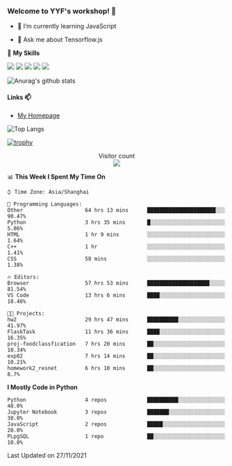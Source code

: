 ### Welcome to YYF's workshop! 👋

<!--
**YifeiYang210/YifeiYang210** is a ✨ _special_ ✨ repository because its `README.md` (this file) appears on your GitHub profile.

Here are some ideas to get you started:

- 🔭 I’m currently working on ...
- 🌱 I’m currently learning ...
- 👯 I’m looking to collaborate on ...
- 🤔 I’m looking for help with ...
- 💬 Ask me about ...
- 📫 How to reach me: ...
- 😄 Pronouns: ...
- ⚡ Fun fact: ...
-->

- 🌱 I’m currently learning JavaScript

- 💬 Ask me about Tensorflow.js

🌟 **My Skills**
<!-- [![](https://img.shields.io/badge/{徽标标题}-{徽标内容}-{徽标颜色}.svg)]({linkUrl}) -->

![](https://img.shields.io/badge/-Python-3f7fbd?logo=Python&logoColor=fff)
![](https://img.shields.io/badge/-DeepLearning-3f7fbd?logo=Pandas&logoColor=fff)
![](https://img.shields.io/badge/-Wechat-3f7fbd?logo=Wechat&logoColor=fff)
![](https://img.shields.io/badge/-C%2B%2B-3f7fbd?logo=C%2B%2B&logoColor=fff)
![](https://img.shields.io/badge/-JavaScript-3f7fbd?logo=JavaScript&logoColor=fff)

![Anurag's github stats](https://github-readme-stats.vercel.app/api?username=YifeiYang210&theme=maroongold)



#### Links 📫

* [My Homepage](https://YifeiYang210.github.io/blog/)

![Top Langs](https://github-readme-stats.vercel.app/api/top-langs/?username=YifeiYang210&hide=roff,c)

[![trophy](https://github-profile-trophy.vercel.app/?username=YifeiYang210&theme=dracula&row=2&column=3)](https://github.com/ryo-ma/github-profile-trophy)

<p align="center"> 
  Visitor count<br>
  <img src="https://profile-counter.glitch.me/YifeiYang210/count.svg" />
</p>

<!--START_SECTION:waka-->
📊 **This Week I Spent My Time On** 

```text
⌚︎ Time Zone: Asia/Shanghai

💬 Programming Languages: 
Other                    64 hrs 13 mins      ██████████████████████░░░   90.47% 
Python                   3 hrs 35 mins       █░░░░░░░░░░░░░░░░░░░░░░░░   5.06% 
HTML                     1 hr 9 mins         ░░░░░░░░░░░░░░░░░░░░░░░░░   1.64% 
C++                      1 hr                ░░░░░░░░░░░░░░░░░░░░░░░░░   1.41% 
CSS                      58 mins             ░░░░░░░░░░░░░░░░░░░░░░░░░   1.38%

🔥 Editors: 
Browser                  57 hrs 53 mins      ████████████████████░░░░░   81.54% 
VS Code                  13 hrs 6 mins       ████░░░░░░░░░░░░░░░░░░░░░   18.46%

🐱‍💻 Projects: 
hw2                      29 hrs 47 mins      ██████████░░░░░░░░░░░░░░░   41.97% 
FlaskTask                11 hrs 36 mins      ████░░░░░░░░░░░░░░░░░░░░░   16.35% 
proj-foodclassfication   7 hrs 20 mins       ██░░░░░░░░░░░░░░░░░░░░░░░   10.34% 
exp02                    7 hrs 14 mins       ██░░░░░░░░░░░░░░░░░░░░░░░   10.21% 
homework2_resnet         6 hrs 10 mins       ██░░░░░░░░░░░░░░░░░░░░░░░   8.7%

```

**I Mostly Code in Python** 

```text
Python                   4 repos             ██████████░░░░░░░░░░░░░░░   40.0% 
Jupyter Notebook         3 repos             ███████░░░░░░░░░░░░░░░░░░   30.0% 
JavaScript               2 repos             █████░░░░░░░░░░░░░░░░░░░░   20.0% 
PLpgSQL                  1 repo              ██░░░░░░░░░░░░░░░░░░░░░░░   10.0%

```



 Last Updated on 27/11/2021
<!--END_SECTION:waka-->


